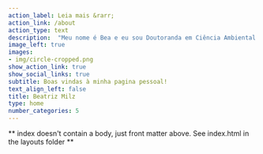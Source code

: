 ```yaml
---
action_label: Leia mais &rarr;
action_link: /about
action_type: text
description:  "Meu nome é Bea e eu sou Doutoranda em Ciência Ambiental na Universidade de São Paulo.  A maioria do conteúdo desse site é sobre usos da linguagem de programação `R`. Aqui você encontra [textos](/blog/), [apresentações](/talk/), [projetos](/project/) e [outros conteúdos](/miscelanea/) sobre `R`. <br><br> **Próximas:** <br> [13/08/2021 - Live no canal PET Estatística UFPR -  Criando tutoriais interativos com R: conhecendo o pacote learnr](https://youtu.be/fTW5ASpn7TE)"
image_left: true
images:
- img/circle-cropped.png
show_action_link: true
show_social_links: true
subtitle: Boas vindas à minha pagina pessoal!
text_align_left: false
title: Beatriz Milz
type: home
number_categories: 5
---
```


** index doesn't contain a body, just front matter above.
See index.html in the layouts folder **
